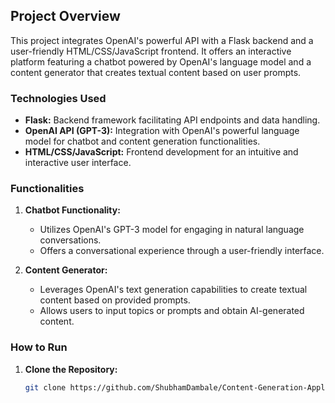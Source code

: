 ## Project Overview

This project integrates OpenAI's powerful API with a Flask backend and a user-friendly HTML/CSS/JavaScript frontend. It offers an interactive platform featuring a chatbot powered by OpenAI's language model and a content generator that creates textual content based on user prompts.

### Technologies Used

- **Flask:** Backend framework facilitating API endpoints and data handling.
- **OpenAI API (GPT-3):** Integration with OpenAI's powerful language model for chatbot and content generation functionalities.
- **HTML/CSS/JavaScript:** Frontend development for an intuitive and interactive user interface.

### Functionalities

1. **Chatbot Functionality:**
   - Utilizes OpenAI's GPT-3 model for engaging in natural language conversations.
   - Offers a conversational experience through a user-friendly interface.
   
2. **Content Generator:**
   - Leverages OpenAI's text generation capabilities to create textual content based on provided prompts.
   - Allows users to input topics or prompts and obtain AI-generated content.

### How to Run

1. **Clone the Repository:**
   ```bash
   git clone https://github.com/ShubhamDambale/Content-Generation-Application.git
